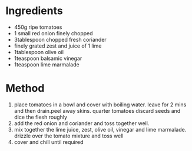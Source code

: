 # Ingredients

-   450g ripe tomatoes
-   1 small red onion finely chopped
-   3tablespoon chopped fresh coriander
-   finely grated zest and juice of 1 lime
-   1tablespoon olive oil
-   1teaspoon balsamic vinegar
-   1teaspoon lime marmalade

# Method

1.  place tomatoes in a bowl and cover with boiling water. leave for 2 mins and then drain.peel away skins. quarter tomatoes discard seeds and dice the flesh roughly
2.  add the red onion and coriander and toss together well.
3.  mix together the lime juice, zest, olive oil, vinegar and lime marmalade. drizzle over the tomato mixture and toss well
4.  cover and chill until required

